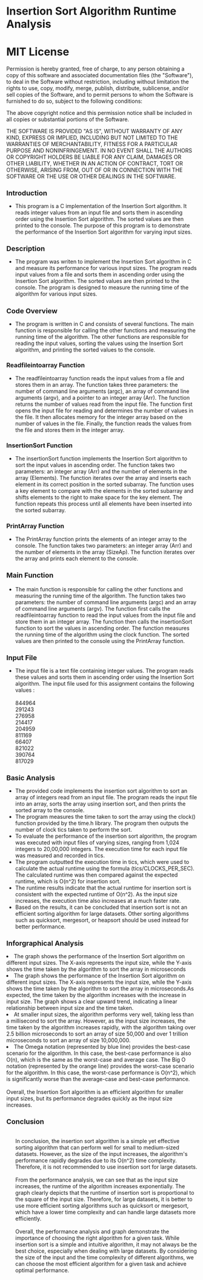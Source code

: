 # Insertion Sort Algorithm Runtime Analysis

# MIT License

Permission is hereby granted, free of charge, to any person obtaining a copy of this software and associated documentation files (the "Software"), to deal in the Software without restriction, including without limitation the rights to use, copy, modify, merge, publish, distribute, sublicense, and/or sell copies of the Software, and to permit persons to whom the Software is furnished to do so, subject to the following conditions:

The above copyright notice and this permission notice shall be included in all copies or substantial portions of the Software.

THE SOFTWARE IS PROVIDED "AS IS", WITHOUT WARRANTY OF ANY KIND, EXPRESS OR IMPLIED, INCLUDING BUT NOT LIMITED TO THE WARRANTIES OF MERCHANTABILITY, FITNESS FOR A PARTICULAR PURPOSE AND NONINFRINGEMENT. IN NO EVENT SHALL THE AUTHORS OR COPYRIGHT HOLDERS BE LIABLE FOR ANY CLAIM, DAMAGES OR OTHER LIABILITY, WHETHER IN AN ACTION OF CONTRACT, TORT OR OTHERWISE, ARISING FROM, OUT OF OR IN CONNECTION WITH THE SOFTWARE OR THE USE OR OTHER DEALINGS IN THE SOFTWARE.

<h2 style = "font-size : 18px";>Introduction </h2><ul><li> This program is a C implementation of the Insertion Sort algorithm. It reads integer values from an input file and sorts them in ascending order using the Insertion Sort algorithm. The sorted values are then printed to the console. The purpose of this program is to demonstrate the performance of the Insertion Sort algorithm for varying input sizes.</li></ul>

<h2 style = "font-size : 18px";> Description</h2><ul><li>The program was writen to implement the Insertion Sort algorithm in C and measure its performance for various input sizes. The program reads input values from a file and sorts them in ascending order using the Insertion Sort algorithm. The sorted values are then printed to the console. The program is designed to measure the running time of the algorithm for various input sizes. </li></ul>

<h2 style = "font-size : 18px";>Code Overview </h2><ul><li>The program is written in C and consists of several functions. The main function is responsible for calling the other functions and measuring the running time of the algorithm. The other functions are responsible for reading the input values, sorting the values using the Insertion Sort algorithm, and printing the sorted values to the console. </li></ul>

<h3 style = "font-size : 16px">Readfileintoarray Function </h3><ul><li>
The readfileintoarray function reads the input values from a file and stores them in an array. The function takes three parameters: the number of command line arguments (argc), an array of command line arguments (argv), and a pointer to an integer array (Arr). The function returns the number of values read from the input file. The function first opens the input file for reading and determines the number of values in the file. It then allocates memory for the integer array based on the number of values in the file. Finally, the function reads the values from the file and stores them in the integer array.</li></ul>

<h3 style = "font-size : 16px">InsertionSort Function</h3><ul><li>
The insertionSort function implements the Insertion Sort algorithm to sort the input values in ascending order. The function takes two parameters: an integer array (Arr) and the number of elements in the array (Elements). The function iterates over the array and inserts each element in its correct position in the sorted subarray. The function uses a key element to compare with the elements in the sorted subarray and shifts elements to the right to make space for the key element. The function repeats this process until all elements have been inserted into the sorted subarray.</li></ul>

<h3 style = "font-size : 16px">PrintArray Function</h3><ul><li>The PrintArray function prints the elements of an integer array to the console. The function takes two parameters: an integer array (Arr) and the number of elements in the array (SizeAp). The function iterates over the array and prints each element to the console.</li></ul>

<h3 style = "font-size : 18px";>Main Function </h3><ul><li>The main function is responsible for calling the other functions and measuring the running time of the algorithm. The function takes two parameters: the number of command line arguments (argc) and an array of command line arguments (argv). The function first calls the readfileintoarray function to read the input values from the input file and store them in an integer array. The function then calls the insertionSort function to sort the values in ascending order. The function measures the running time of the algorithm using the clock function. The sorted values are then printed to the console using the PrintArray function. </li></ul>
<h2 style = "font-size : 18px";> Input File</h2><ul><li> The input file is a text file containing integer values. The program reads these values and sorts them in ascending order using the Insertion Sort algorithm. The input file used for this assignment contains the following values : <br><br>844964 <br> 291243 <br>276958 <br>
214417 <br> 204959 <br> 811169 <br> 66407 <br> 821022 <br> 390764 <br> 817029</li></ul>

<h2 style = "font-size : 18px";>Basic Analysis </h2><ul><li>The provided code implements the insertion sort algorithm to sort an array of integers read from an input file. The program reads the input file into an array, sorts the array using insertion sort, and then prints the sorted array to the console. </li>
<li> The program measures the time taken to sort the array using the clock() function provided by the time.h library. The program then outputs the number of clock tics taken to perform the sort.</li>
<li>To evaluate the performance of the insertion sort algorithm, the program was executed with input files of varying sizes, ranging from 1,024 integers to 20,00,000 integers. The execution time for each input file was measured and recorded in tics.</li>
 <li>The program outputted the execution time in tics, which were used to calculate the actual runtime using the formula (tics/CLOCKS_PER_SEC). The calculated runtime was then compared against the expected runtime, which is O(n^2) for insertion sort.</li>
  <li>The runtime results indicate that the actual runtime for insertion sort is consistent with the expected runtime of O(n^2). As the input size increases, the execution time also increases at a much faster rate. </li>
  <li>Based on the results, it can be concluded that insertion sort is not an efficient sorting algorithm for large datasets. Other sorting algorithms such as quicksort, mergesort, or heapsort should be used instead for better performance.</li></ul>
  
  <h2 style = "font-size : 18px";>Inforgraphical Analysis </h2><li>
  The graph shows the performance of the Insertion Sort algorithm on different input sizes. The X-axis represents the input size, while the Y-axis shows the time taken by the algorithm to sort the array in microseconds</li>
  <li>The graph shows the performance of the Insertion Sort algorithm on different input sizes. The X-axis represents the input size, while the Y-axis shows the time taken by the algorithm to sort the array in microseconds.As expected, the time taken by the algorithm increases with the increase in input size. The graph shows a clear upward trend, indicating a linear relationship between input size and the time taken.</li>
  <li>At smaller input sizes, the algorithm performs very well, taking less than a millisecond to sort the array. However, as the input size increases, the time taken by the algorithm increases rapidly, with the algorithm taking over 2.5 billion microseconds to sort an array of size 50,000 and over 1 trillion microseconds to sort an array of size 10,000,000.</li>
  <li>The Omega notation (represented by blue line) provides the best-case scenario for the algorithm. In this case, the best-case performance is also O(n), which is the same as the worst-case and average case. The Big O notation (represented by the orange line) provides the worst-case scenario for the algorithm. In this case, the worst-case performance is O(n^2), which is significantly worse than the average-case and best-case performance.</li>
 <br>Overall, the Insertion Sort algorithm is an efficient algorithm for smaller input sizes, but its performance degrades quickly as the input size increases.</ul> 

<h2 style  = "font-size : 18px";>Conclusion</h2><ul><br>In conclusion, the insertion sort algorithm is a simple yet effective sorting algorithm that can perform well for small to medium-sized datasets. However, as the size of the input increases, the algorithm's performance rapidly degrades due to its O(n^2) time complexity. Therefore, it is not recommended to use insertion sort for large datasets.
<br><br>
From the performance analysis, we can see that as the input size increases, the runtime of the algorithm increases exponentially. The graph clearly depicts that the runtime of insertion sort is proportional to the square of the input size. Therefore, for large datasets, it is better to use more efficient sorting algorithms such as quicksort or mergesort, which have a lower time complexity and can handle large datasets more efficiently.
<br><br>
Overall, the performance analysis and graph demonstrate the importance of choosing the right algorithm for a given task. While insertion sort is a simple and intuitive algorithm, it may not always be the best choice, especially when dealing with large datasets. By considering the size of the input and the time complexity of different algorithms, we can choose the most efficient algorithm for a given task and achieve optimal performance.</ul>
